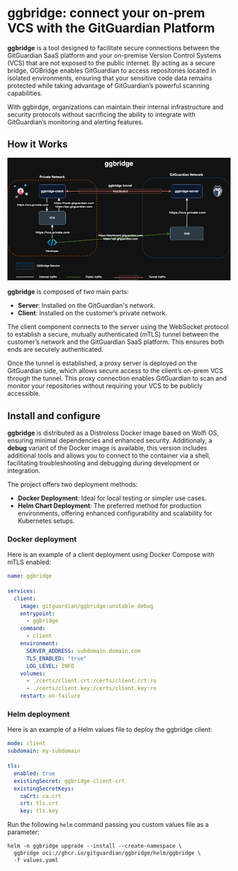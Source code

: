 # ggbridge: connect your on-prem VCS with the GitGuardian Platform

**ggbridge** is a tool designed to facilitate secure connections between the GitGuardian SaaS platform and your on-premise Version Control Systems (VCS) that are not exposed to the public internet. By acting as a secure bridge, GGBridge enables GitGuardian to access repositories located in isolated environments, ensuring that your sensitive code data remains protected while taking advantage of GitGuardian’s powerful scanning capabilities.

With ggbirdge, organizations can maintain their internal infrastructure and security protocols without sacrificing the ability to integrate with GitGuardian’s monitoring and alerting features.

## How it Works

![ggbridge](./docs/assets/ggbridge.drawio.png)

**ggbridge** is composed of two main parts:

- **Server**: Installed on the GitGuardian's network.
- **Client**: Installed on the customer’s private network.

The client component connects to the server using the WebSocket protocol to establish a secure, mutually authenticated (mTLS) tunnel between the customer’s network and the GitGuardian SaaS platform. This ensures both ends are securely authenticated.

Once the tunnel is established, a proxy server is deployed on the GitGuardian side, which allows secure access to the client’s on-prem VCS through the tunnel. This proxy connection enables GitGuardian to scan and monitor your repositories without requiring your VCS to be publicly accessible.

## Install and configure

**ggbridge** is distributed as a Distroless Docker image based on Wolfi OS, ensuring minimal dependencies and enhanced security.
Additionaly, a **debug** variant of the Docker image is available, this version includes additional tools and allows you to connect to the container via a shell, facilitating troubleshooting and debugging during development or integration.

The project offers two deployment methods:

- **Docker Deployment**: Ideal for local testing or simpler use cases.
- **Helm Chart Deployment**: The preferred method for production environments, offering enhanced configurability and scalability for Kubernetes setups.

### Docker deployment

Here is an example of a client deployment using Docker Compose with mTLS enabled:

```yaml
name: ggbridge

services:
  client:
    image: gitguardian/ggbridge:unstable-debug
    entrypoint:
      - ggbridge
    command:
      - client
    environment:
      SERVER_ADDRESS: subdomain.domain.com
      TLS_ENABLED: "true"
      LOG_LEVEL: INFO
    volumes:
      - ./certs/client.crt:/certs/client.crt:ro
      - ./certs/client.key:/certs/client.key:ro
    restart: on-failure
```

### Helm deployment

Here is an example of a Helm values file to deploy the ggbridge client:

```yaml
mode: client
subdomain: my-subdomain

tls:
  enabled: true
  existingSecret: ggbridge-client-crt
  existingSecretKeys:
    caCrt: ca.crt
    crt: tls.crt
    key: tls.key
```

Run the following `helm` command passing you custom values file as a parameter:

```shell
helm -n ggbridge upgrade --install --create-namespace \
  ggbridge oci://ghcr.io/gitguardian/ggbridge/helm/ggbridge \
  -f values.yaml
```
